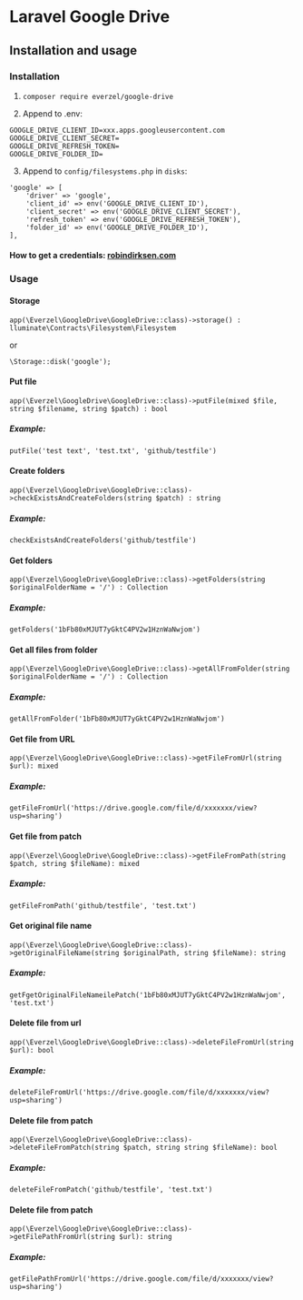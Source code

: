 # Laravel Google Drive

## Installation and usage

### Installation

1. ```composer require everzel/google-drive```

2. Append to .env:
```
GOOGLE_DRIVE_CLIENT_ID=xxx.apps.googleusercontent.com
GOOGLE_DRIVE_CLIENT_SECRET=
GOOGLE_DRIVE_REFRESH_TOKEN=
GOOGLE_DRIVE_FOLDER_ID=
```

3. Append to ```config/filesystems.php``` in ```disks```:
```
'google' => [
    'driver' => 'google',
    'client_id' => env('GOOGLE_DRIVE_CLIENT_ID'),
    'client_secret' => env('GOOGLE_DRIVE_CLIENT_SECRET'),
    'refresh_token' => env('GOOGLE_DRIVE_REFRESH_TOKEN'),
    'folder_id' => env('GOOGLE_DRIVE_FOLDER_ID'),
],
```

#### How to get a credentials: [robindirksen.com](https://robindirksen.com/blog/google-drive-storage-as-filesystem-in-laravel#:~:text=the%20folder%20id-,1%2C%20create%20Google%20API%20Client,-To%20request%20an)


### Usage

#### Storage

```
app(\Everzel\GoogleDrive\GoogleDrive::class)->storage() : lluminate\Contracts\Filesystem\Filesystem
```
or
```
\Storage::disk('google');
```

#### Put file
```
app(\Everzel\GoogleDrive\GoogleDrive::class)->putFile(mixed $file, string $filename, string $patch) : bool
```

##### Example:
```putFile('test text', 'test.txt', 'github/testfile')```

#### Create folders
```
app(\Everzel\GoogleDrive\GoogleDrive::class)->checkExistsAndCreateFolders(string $patch) : string
```
##### Example:
```checkExistsAndCreateFolders('github/testfile')```

#### Get folders
```
app(\Everzel\GoogleDrive\GoogleDrive::class)->getFolders(string $originalFolderName = '/') : Collection
```
##### Example:
```getFolders('1bFb80xMJUT7yGktC4PV2w1HznWaNwjom')```

#### Get all files from folder
```
app(\Everzel\GoogleDrive\GoogleDrive::class)->getAllFromFolder(string $originalFolderName = '/') : Collection
```
##### Example:
```getAllFromFolder('1bFb80xMJUT7yGktC4PV2w1HznWaNwjom')```

#### Get file from URL
```
app(\Everzel\GoogleDrive\GoogleDrive::class)->getFileFromUrl(string $url): mixed
```
##### Example:
```getFileFromUrl('https://drive.google.com/file/d/xxxxxxx/view?usp=sharing')```

#### Get file from patch
```
app(\Everzel\GoogleDrive\GoogleDrive::class)->getFileFromPath(string $patch, string $fileName): mixed
```
##### Example:
```getFileFromPath('github/testfile', 'test.txt')```

#### Get original file name
```
app(\Everzel\GoogleDrive\GoogleDrive::class)->getOriginalFileName(string $originalPath, string $fileName): string
```
##### Example:
```getFgetOriginalFileNameilePatch('1bFb80xMJUT7yGktC4PV2w1HznWaNwjom', 'test.txt')```


#### Delete file from url
```
app(\Everzel\GoogleDrive\GoogleDrive::class)->deleteFileFromUrl(string $url): bool
```
##### Example:
```deleteFileFromUrl('https://drive.google.com/file/d/xxxxxxx/view?usp=sharing')```

#### Delete file from patch
```
app(\Everzel\GoogleDrive\GoogleDrive::class)->deleteFileFromPatch(string $patch, string string $fileName): bool
```
##### Example:
```deleteFileFromPatch('github/testfile', 'test.txt')```

#### Delete file from patch
```
app(\Everzel\GoogleDrive\GoogleDrive::class)->getFilePathFromUrl(string $url): string
```
##### Example:
```getFilePathFromUrl('https://drive.google.com/file/d/xxxxxxx/view?usp=sharing')```
